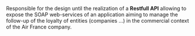 Responsible for the design until the realization of a **Restfull API** allowing to expose the SOAP web-services of an application aiming to manage the follow-up of the loyalty of entities (companies ...) in the commercial context of the Air France company.
